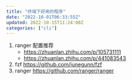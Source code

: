 ```yaml
---
title: "终端下好用的程序"
date: "2022-10-01T06:33:55Z"
updated: 2022-10-15T11:24:00Z
categories: ["cli"]
---
```

1. ranger 配置推荐
	- https://zhuanlan.zhihu.com/p/105731111
	- https://zhuanlan.zhihu.com/p/441083543
2. fzf https://github.com/junegunn/fzf
3. ranger https://github.com/ranger/ranger